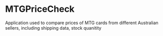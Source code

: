 # MTGPriceCheck
Application used to compare prices of MTG cards from different Australian sellers, including shipping data, stock quanitity
